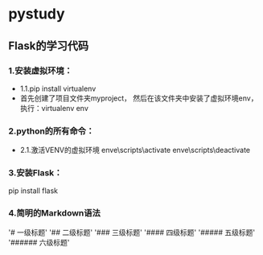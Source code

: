 # pystudy

## Flask的学习代码

### 1.安装虚拟环境：
- 1.1.pip install virtualenv
- 首先创建了项目文件夹myproject，
  然后在该文件夹中安装了虚拟环境env，
  执行：virtualenv env

### 2.python的所有命令：
- 2.1.激活VENV的虚拟环境
      enve\scripts\activate
      enve\scripts\deactivate

### 3.安装Flask：
  pip install flask


### 4.简明的Markdown语法
  '# 一级标题'
  '## 二级标题'
  '### 三级标题'
  '#### 四级标题'
  '##### 五级标题'
  '###### 六级标题'
